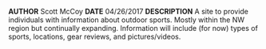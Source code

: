 **AUTHOR** Scott McCoy
**DATE** 04/26/2017
**DESCRIPTION** A site to provide individuals with information about outdoor sports. Mostly within the NW region but continually expanding. Information will include (for now) types of sports, locations, gear reviews, and pictures/videos.   
